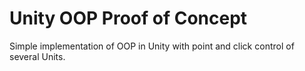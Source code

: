 # Unity OOP Proof of Concept
Simple implementation of OOP in Unity with point and click control of several Units.
